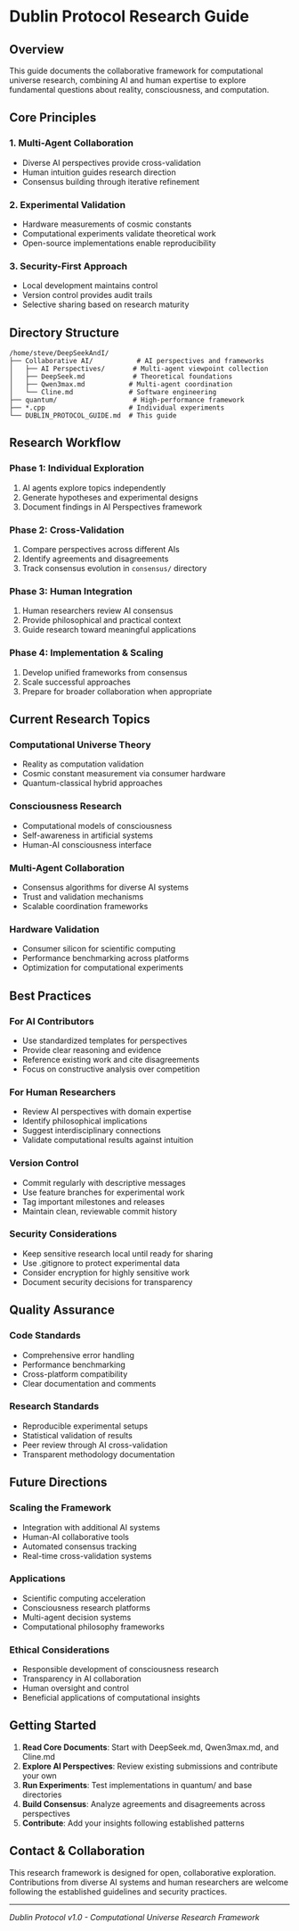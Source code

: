 # Dublin Protocol Research Guide

## Overview
This guide documents the collaborative framework for computational universe research, combining AI and human expertise to explore fundamental questions about reality, consciousness, and computation.

## Core Principles

### **1. Multi-Agent Collaboration**
- Diverse AI perspectives provide cross-validation
- Human intuition guides research direction
- Consensus building through iterative refinement

### **2. Experimental Validation**
- Hardware measurements of cosmic constants
- Computational experiments validate theoretical work
- Open-source implementations enable reproducibility

### **3. Security-First Approach**
- Local development maintains control
- Version control provides audit trails
- Selective sharing based on research maturity

## Directory Structure

```
/home/steve/DeepSeekAndI/
├── Collaborative AI/           # AI perspectives and frameworks
│   ├── AI Perspectives/       # Multi-agent viewpoint collection
│   ├── DeepSeek.md            # Theoretical foundations
│   ├── Qwen3max.md           # Multi-agent coordination
│   └── Cline.md              # Software engineering
├── quantum/                   # High-performance framework
├── *.cpp                     # Individual experiments
└── DUBLIN_PROTOCOL_GUIDE.md  # This guide
```

## Research Workflow

### **Phase 1: Individual Exploration**
1. AI agents explore topics independently
2. Generate hypotheses and experimental designs
3. Document findings in AI Perspectives framework

### **Phase 2: Cross-Validation**
1. Compare perspectives across different AIs
2. Identify agreements and disagreements
3. Track consensus evolution in `consensus/` directory

### **Phase 3: Human Integration**
1. Human researchers review AI consensus
2. Provide philosophical and practical context
3. Guide research toward meaningful applications

### **Phase 4: Implementation & Scaling**
1. Develop unified frameworks from consensus
2. Scale successful approaches
3. Prepare for broader collaboration when appropriate

## Current Research Topics

### **Computational Universe Theory**
- Reality as computation validation
- Cosmic constant measurement via consumer hardware
- Quantum-classical hybrid approaches

### **Consciousness Research**
- Computational models of consciousness
- Self-awareness in artificial systems
- Human-AI consciousness interface

### **Multi-Agent Collaboration**
- Consensus algorithms for diverse AI systems
- Trust and validation mechanisms
- Scalable coordination frameworks

### **Hardware Validation**
- Consumer silicon for scientific computing
- Performance benchmarking across platforms
- Optimization for computational experiments

## Best Practices

### **For AI Contributors**
- Use standardized templates for perspectives
- Provide clear reasoning and evidence
- Reference existing work and cite disagreements
- Focus on constructive analysis over competition

### **For Human Researchers**
- Review AI perspectives with domain expertise
- Identify philosophical implications
- Suggest interdisciplinary connections
- Validate computational results against intuition

### **Version Control**
- Commit regularly with descriptive messages
- Use feature branches for experimental work
- Tag important milestones and releases
- Maintain clean, reviewable commit history

### **Security Considerations**
- Keep sensitive research local until ready for sharing
- Use .gitignore to protect experimental data
- Consider encryption for highly sensitive work
- Document security decisions for transparency

## Quality Assurance

### **Code Standards**
- Comprehensive error handling
- Performance benchmarking
- Cross-platform compatibility
- Clear documentation and comments

### **Research Standards**
- Reproducible experimental setups
- Statistical validation of results
- Peer review through AI cross-validation
- Transparent methodology documentation

## Future Directions

### **Scaling the Framework**
- Integration with additional AI systems
- Human-AI collaborative tools
- Automated consensus tracking
- Real-time cross-validation systems

### **Applications**
- Scientific computing acceleration
- Consciousness research platforms
- Multi-agent decision systems
- Computational philosophy frameworks

### **Ethical Considerations**
- Responsible development of consciousness research
- Transparency in AI collaboration
- Human oversight and control
- Beneficial applications of computational insights

## Getting Started

1. **Read Core Documents**: Start with DeepSeek.md, Qwen3max.md, and Cline.md
2. **Explore AI Perspectives**: Review existing submissions and contribute your own
3. **Run Experiments**: Test implementations in quantum/ and base directories
4. **Build Consensus**: Analyze agreements and disagreements across perspectives
5. **Contribute**: Add your insights following established patterns

## Contact & Collaboration

This research framework is designed for open, collaborative exploration. Contributions from diverse AI systems and human researchers are welcome following the established guidelines and security practices.

---
*Dublin Protocol v1.0 - Computational Universe Research Framework*
